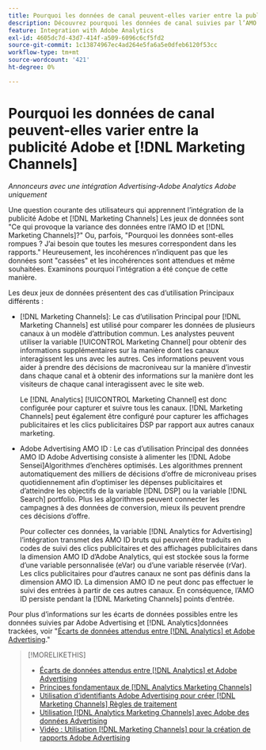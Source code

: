 ```yaml
---
title: Pourquoi les données de canal peuvent-elles varier entre la publicité Adobe et [!DNL Marketing Channels]
description: Découvrez pourquoi les données de canal suivies par l’AMO ID peuvent différer des données de canal suivies par [!DNL Analytics Marketing Channels].
feature: Integration with Adobe Analytics
exl-id: 4605dc7d-43d7-414f-a509-6096c6cf5fd2
source-git-commit: 1c13874967ec4ad264e5fa6a5e0dfeb6120f53cc
workflow-type: tm+mt
source-wordcount: '421'
ht-degree: 0%

---
```


# Pourquoi les données de canal peuvent-elles varier entre la publicité Adobe et [!DNL Marketing Channels]

*Annonceurs avec une intégration Advertising-Adobe Analytics Adobe uniquement*

Une question courante des utilisateurs qui apprennent l’intégration de la publicité Adobe et [!DNL Marketing Channels] Les jeux de données sont &quot;Ce qui provoque la variance des données entre l’AMO ID et [!DNL Marketing Channels]?&quot; Ou, parfois, &quot;Pourquoi les données sont-elles rompues ? J’ai besoin que toutes les mesures correspondent dans les rapports.&quot; Heureusement, les incohérences n’indiquent pas que les données sont &quot;cassées&quot; et les incohérences sont attendues et même souhaitées. Examinons pourquoi l’intégration a été conçue de cette manière.

Les deux jeux de données présentent des cas d’utilisation Principaux différents :

* [!DNL Marketing Channels]: Le cas d’utilisation Principal pour [!DNL Marketing Channels] est utilisé pour comparer les données de plusieurs canaux à un modèle d’attribution commun. Les analystes peuvent utiliser la variable [!UICONTROL Marketing Channel] pour obtenir des informations supplémentaires sur la manière dont les canaux interagissent les uns avec les autres. Ces informations peuvent vous aider à prendre des décisions de macroniveau sur la manière d’investir dans chaque canal et à obtenir des informations sur la manière dont les visiteurs de chaque canal interagissent avec le site web.

   Le [!DNL Analytics] [!UICONTROL Marketing Channel] est donc configurée pour capturer et suivre tous les canaux. [!DNL Marketing Channels] peut également être configuré pour capturer les affichages publicitaires et les clics publicitaires DSP par rapport aux autres canaux marketing.

* Adobe Advertising AMO ID : Le cas d’utilisation Principal des données AMO ID Adobe Advertising consiste à alimenter les [!DNL Adobe Sensei]Algorithmes d’enchères optimisés. Les algorithmes prennent automatiquement des milliers de décisions d’offre de microniveau prises quotidiennement afin d’optimiser les dépenses publicitaires et d’atteindre les objectifs de la variable [!DNL DSP] ou la variable [!DNL Search] portfolio. Plus les algorithmes peuvent connecter les campagnes à des données de conversion, mieux ils peuvent prendre ces décisions d’offre.

   Pour collecter ces données, la variable [!DNL Analytics for Advertising] l’intégration transmet des AMO ID bruts qui peuvent être traduits en codes de suivi des clics publicitaires et des affichages publicitaires dans la dimension AMO ID d’Adobe Analytics, qui est stockée sous la forme d’une variable personnalisée (eVar) ou d’une variable réservée (rVar). Les clics publicitaires pour d’autres canaux ne sont pas définis dans la dimension AMO ID. La dimension AMO ID ne peut donc pas effectuer le suivi des entrées à partir de ces autres canaux. En conséquence, l’AMO ID persiste pendant la [!DNL Marketing Channels] points d’entrée.

Pour plus d’informations sur les écarts de données possibles entre les données suivies par Adobe Advertising et [!DNL Analytics]données trackées, voir &quot;[Écarts de données attendus entre [!DNL Analytics] et Adobe Advertising](../data-variances.md).&quot;

>[!MORELIKETHIS]
>
>* [Écarts de données attendus entre [!DNL Analytics] et Adobe Advertising](/help/integrations/analytics/data-variances.md)
>* [Principes fondamentaux de [!DNL Analytics Marketing Channels]](mc-overview.md)
>* [Utilisation d’identifiants Adobe Advertising pour créer [!DNL Marketing Channels] Règles de traitement](mc-ids.md)
>* [Utilisation [!DNL Analytics Marketing Channels] avec Adobe des données Advertising](mc-ac-data.md)
>* [Vidéo : Utilisation [!DNL Marketing Channels] pour la création de rapports Adobe Advertising](https://experienceleague.adobe.com/docs/advertising-cloud-learn/tutorials/analytics/analytics-reporting-a4adc.html)

